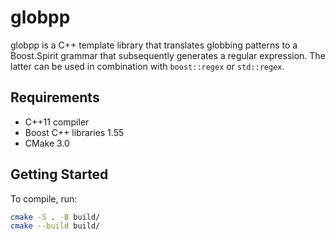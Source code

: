 # globpp

globpp is a C++ template library that translates globbing patterns to a
Boost.Spirit grammar that subsequently generates a regular expression. The
latter can be used in combination with ``boost::regex`` or ``std::regex``.

## Requirements

* C++11 compiler
* Boost C++ libraries 1.55
* CMake 3.0

## Getting Started

To compile, run:

```bash
cmake -S . -B build/
cmake --build build/
```
